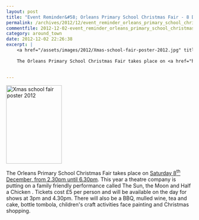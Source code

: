 ```yaml
---
layout: post
title: "Event Reminder&#58; Orleans Primary School Christmas Fair - 8 December 2012 "
permalink: /archives/2012/12/event_reminder_orleans_primary_school_christmas_fa.html
commentfile: 2012-12-02-event_reminder_orleans_primary_school_christmas_fa
category: around_town
date: 2012-12-02 22:26:38
excerpt: |
    <a href="/assets/images/2012/Xmas-school-fair-poster-2012.jpg" title="See larger version of - Xmas school fair poster 2012"><img src="/assets/images/2012/Xmas-school-fair-poster-2012_thumb.jpg" width="150" height="212" alt="Xmas school fair poster 2012" class="photo right" /></a>
    
    The Orleans Primary School Christmas Fair takes place on <a href="https://stmargarets.london/event/fair/200705143704.">Saturday 8<sup>th</sup> December, from 2.30pm until 6.30pm</a>  This year a theatre company is putting on a family friendly performance called The Sun, the Moon and Half a Chicken .  Tickets cost &pound;5 per person and will be available on the day for shows at 3pm and 4.30pm.  There will also be a BBQ, mulled wine, tea and cake, bottle tombola, children's craft activities face painting and Christmas shopping.
    

---
```


<a href="/assets/images/2012/Xmas-school-fair-poster-2012.jpg" title="See larger version of - Xmas school fair poster 2012"><img src="/assets/images/2012/Xmas-school-fair-poster-2012_thumb.jpg" width="150" height="212" alt="Xmas school fair poster 2012" class="photo right" /></a>

The Orleans Primary School Christmas Fair takes place on [Saturday 8<sup>th</sup> December, from 2.30pm until 6.30pm](/event/fair/200705143704). This year a theatre company is putting on a family friendly performance called The Sun, the Moon and Half a Chicken . Tickets cost £5 per person and will be available on the day for shows at 3pm and 4.30pm. There will also be a BBQ, mulled wine, tea and cake, bottle tombola, children's craft activities face painting and Christmas shopping.
